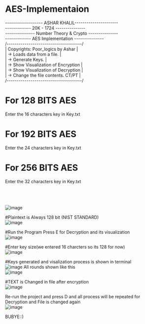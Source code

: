 # AES-Implementaion
------------------- ASHAR KHALIL----------------------<br />
-------------	      20K - 1724       ---------------<br />
--------------- Number Theory & Crypto ---------------<br />
-------------    AES Implementation    ---------------<br />
          /--------------------------------------/<br />
          |    Copyrights: Poor_logics by Ashar  |<br />
	  | -> Loads data from a file.           |<br />
	  | -> Generate Keys.                    |<br />
	  | -> Show Visualization of Encryption  |<br />
	  | -> Show Visualization of Decryption  |<br />
	  | -> Change the file contents.  CT/PT  |<br />
	  /--------------------------------------/<br />
    
# For 128 BITS AES
Enter the 16 characters key in Key.txt
# For 192 BITS AES
Enter the 24 characters key in Key.txt
# For 256 BITS AES
Enter the 32 characters key in Key.txt<br /><br /><br /><br /><br />
![image](https://user-images.githubusercontent.com/68750622/195323231-7e49508d-46e8-42d3-9dba-c323deced227.png)

#Plaintext is Always 128 bit (NIST STANDARD)<br />
![image](https://user-images.githubusercontent.com/68750622/195324209-ad4964c1-dcf8-40b8-86f8-e6dd33680874.png)

#Run the Program 
Press E for Decryption and its visualization<br />
![image](https://user-images.githubusercontent.com/68750622/195324445-e777fe2f-0e70-4882-bcb9-e762a4b2941c.png)

#Enter key size(we entered 16 charcters so its 128 for now)<br />
![image](https://user-images.githubusercontent.com/68750622/195324664-85d62503-9ccb-42ea-a0bb-c0a091e57d5c.png)

#Keys generated and visalization process is shown in terminal<br />
![image](https://user-images.githubusercontent.com/68750622/195325162-39c66caf-2777-49d8-ba8d-7646d2db2873.png)
All rounds shown like this<br />
![image](https://user-images.githubusercontent.com/68750622/195325324-ff5df226-cb40-4c8c-8ea6-905636c2297a.png)

#TEXT is Changed in file after encryption<br />
![image](https://user-images.githubusercontent.com/68750622/195325458-e6f3605d-74a6-449b-98bd-b7bcf24a5852.png)

Re-run the project and press D and all process will be repeated for Decryption and File is changed again<br />
![image](https://user-images.githubusercontent.com/68750622/195325693-041fe58e-0787-4823-933f-1827cc406a38.png)


BUBYE::)



